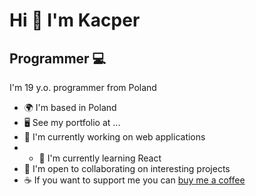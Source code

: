 Hi 👋 I'm Kacper
=======================

Programmer 💻
----------

I'm 19 y.o. programmer from Poland

* 🌍  I'm based in Poland
* 🖥️  See my portfolio at ...
* 🚀  I'm currently working on web applications
* * 🧠  I'm currently learning React
* 🤝  I'm open to collaborating on interesting projects
* ☕  If you want to support me you can [buy me a coffee](https://buymeacoffee.com/brokker)
